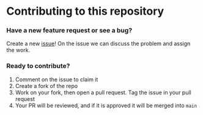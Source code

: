 # Contributing to this repository

### Have a new feature request or see a bug?

Create a new [issue](https://github.com/rohitjmathew/vaccine-slack-notifier/issues)! On the issue we can discuss the problem and assign the work.

### Ready to contribute?

1. Comment on the issue to claim it
2. Create a fork of the repo
3. Work on your fork, then open a pull request. Tag the issue in your pull request
4. Your PR will be reviewed, and if it is approved it will be merged into `main`
